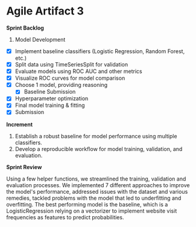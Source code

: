 # Agile Artifact 3

**Sprint Backlog**

1. Model Development

- [x] Implement baseline classifiers (Logistic Regression, Random Forest, etc.)
- [x] Split data using TimeSeriesSplit for validation
- [x] Evaluate models using ROC AUC and other metrics
- [x] Visualize ROC curves for model comparison
- [x] Choose 1 model, providing reasoning
  - [x] Baseline Submission
- [x] Hyperparameter optimization
- [x] Final model training & fitting
- [x] Submission

**Increment**

1. Establish a robust baseline for model performance using multiple classifiers.
2. Develop a reproducible workflow for model training, validation, and evaluation.

**Sprint Review**

Using a few helper functions, we streamlined the training, validation and evaluation processes. We implemented 7 different approaches to improve the model's performance, addressed issues with the dataset and various remedies, tackled problems with the model that led to underfitting and overfitting. The best performing model is the baseline, which is a LogisticRegression relying on a vectorizer to implement website visit frequencies as features to predict probabilities.

